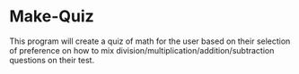 # Make-Quiz
This program will create a quiz of math for the user based on their selection of preference on how to mix division/multiplication/addition/subtraction questions on their test.
